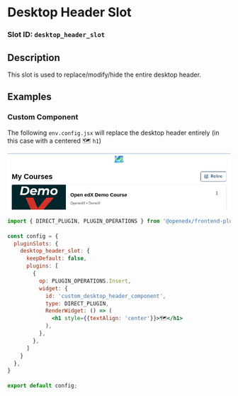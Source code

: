 # Desktop Header Slot

### Slot ID: `desktop_header_slot`

## Description

This slot is used to replace/modify/hide the entire desktop header.

## Examples

### Custom Component

The following `env.config.jsx` will replace the desktop header entirely (in this case with a centered 🗺️ `h1`)

![Screenshot of custom component](./images/desktop_header_custom_component.png)

```jsx
import { DIRECT_PLUGIN, PLUGIN_OPERATIONS } from '@openedx/frontend-plugin-framework';

const config = {
  pluginSlots: {
    desktop_header_slot: {
      keepDefault: false,
      plugins: [
        {
          op: PLUGIN_OPERATIONS.Insert,
          widget: {
            id: 'custom_desktop_header_component',
            type: DIRECT_PLUGIN,
            RenderWidget: () => (
              <h1 style={{textAlign: 'center'}}>🗺️</h1>
            ),
          },
        },
      ]
    }
  },
}

export default config;
```